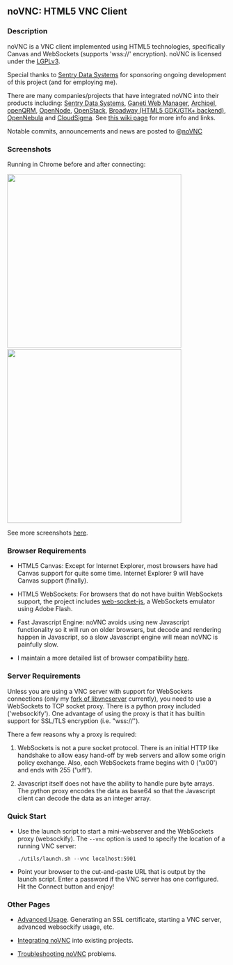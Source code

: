## noVNC: HTML5 VNC Client


### Description

noVNC is a VNC client implemented using HTML5 technologies,
specifically Canvas and WebSockets (supports 'wss://' encryption).
noVNC is licensed under the
[LGPLv3](http://www.gnu.org/licenses/lgpl.html).

Special thanks to [Sentry Data Systems](http://www.sentryds.com) for
sponsoring ongoing development of this project (and for employing me).

There are many companies/projects that have integrated noVNC into
their products including: [Sentry Data Systems](http://www.sentryds.com), [Ganeti Web Manager](http://code.osuosl.org/projects/ganeti-webmgr), [Archipel](http://archipelproject.org), [openQRM](http://www.openqrm.com/), [OpenNode](http://www.opennodecloud.com/), [OpenStack](http://www.openstack.org), [Broadway (HTML5 GDK/GTK+ backend)](http://blogs.gnome.org/alexl/2011/03/15/gtk-html-backend-update/), [OpenNebula](http://opennebula.org/) and [CloudSigma](http://www.cloudsigma.com/). See [this wiki page](https://github.com/kanaka/noVNC/wiki/ProjectsCompanies-using-noVNC) for more info and links.

Notable commits, announcements and news are posted to
@<a href="http://www.twitter.com/noVNC">noVNC</a>


### Screenshots

Running in Chrome before and after connecting:

<img src="http://kanaka.github.com/noVNC/img/noVNC-1.jpg" width=400>&nbsp;<img src="http://kanaka.github.com/noVNC/img/noVNC-2.jpg" width=400>

See more screenshots <a href="http://kanaka.github.com/noVNC/screenshots.html">here</a>.


### Browser Requirements

* HTML5 Canvas: Except for Internet Explorer, most
  browsers have had Canvas support for quite some time. Internet
  Explorer 9 will have Canvas support (finally).

* HTML5 WebSockets: For browsers that do not have builtin
  WebSockets support, the project includes
  <a href="http://github.com/gimite/web-socket-js">web-socket-js</a>,
  a WebSockets emulator using Adobe Flash.

* Fast Javascript Engine: noVNC avoids using new Javascript
  functionality so it will run on older browsers, but decode and
  rendering happen in Javascript, so a slow Javascript engine will
  mean noVNC is painfully slow.

* I maintain a more detailed list of browser compatibility <a
  href="https://github.com/kanaka/noVNC/wiki/Browser-support">here</a>.


### Server Requirements

Unless you are using a VNC server with support for WebSockets
connections (only my [fork of libvncserver](http://github.com/kanaka/libvncserver)
currently), you need to use a WebSockets to TCP socket proxy. There is
a python proxy included ('websockify'). One advantage of using the
proxy is that it has builtin support for SSL/TLS encryption (i.e.
"wss://").

There a few reasons why a proxy is required:

  1. WebSockets is not a pure socket protocol. There is an initial HTTP
     like handshake to allow easy hand-off by web servers and allow
     some origin policy exchange. Also, each WebSockets frame begins
     with 0 ('\x00') and ends with 255 ('\xff').

  2. Javascript itself does not have the ability to handle pure byte
     arrays. The python proxy encodes the data as base64 so that the
     Javascript client can decode the data as an integer array.


### Quick Start

* Use the launch script to start a mini-webserver and the WebSockets
  proxy (websockify). The `--vnc` option is used to specify the location of
  a running VNC server:

    `./utils/launch.sh --vnc localhost:5901`

* Point your browser to the cut-and-paste URL that is output by the
  launch script. Enter a password if the VNC server has one
  configured. Hit the Connect button and enjoy!


### Other Pages

* [Advanced Usage](https://github.com/kanaka/noVNC/wiki/Advanced-usage). Generating an SSL
  certificate, starting a VNC server, advanced websockify usage, etc.

* [Integrating noVNC](https://github.com/kanaka/noVNC/wiki/Integration) into existing projects.

* [Troubleshooting noVNC](https://github.com/kanaka/noVNC/wiki/Troubleshooting) problems.


